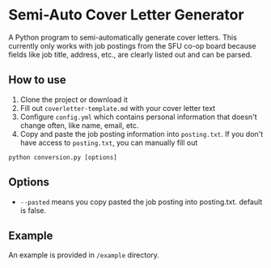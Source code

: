 # Semi-Auto Cover Letter Generator
A Python program to semi-automatically generate cover letters. This currently only works with job postings from the SFU co-op board because fields like job title, address, etc., are clearly listed out and can be parsed.

## How to use
1. Clone the project or download it
2. Fill out `coverletter-template.md` with your cover letter text
3. Configure `config.yml` which contains personal information that doesn't change often, like name, email, etc.
4. Copy and paste the job posting information into `posting.txt`. If you don't have access to `posting.txt`, you can manually fill out 
```
python conversion.py [options]
```

## Options
- `--pasted` means you copy pasted the job posting into posting.txt. default is false.

## Example
An example is provided in `/example` directory.
